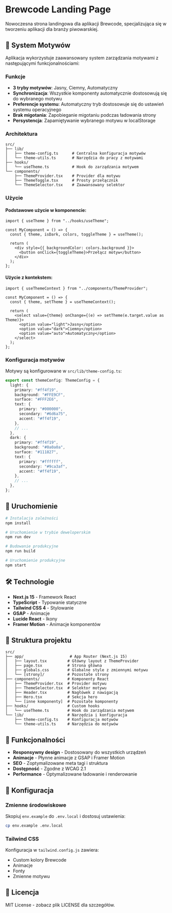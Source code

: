 # Brewcode Landing Page

Nowoczesna strona landingowa dla aplikacji Brewcode, specjalizująca się w tworzeniu aplikacji dla branży piwowarskiej.

## 🎨 System Motywów

Aplikacja wykorzystuje zaawansowany system zarządzania motywami z następującymi funkcjonalnościami:

### Funkcje

- **3 tryby motywów**: Jasny, Ciemny, Automatyczny
- **Synchronizacja**: Wszystkie komponenty automatycznie dostosowują się do wybranego motywu
- **Preferencje systemu**: Automatyczny tryb dostosowuje się do ustawień systemu operacyjnego
- **Brak migotania**: Zapobieganie migotaniu podczas ładowania strony
- **Persystencja**: Zapamiętywanie wybranego motywu w localStorage

### Architektura

```
src/
├── lib/
│   ├── theme-config.ts      # Centralna konfiguracja motywów
│   └── theme-utils.ts       # Narzędzia do pracy z motywami
├── hooks/
│   └── useTheme.ts          # Hook do zarządzania motywem
└── components/
    ├── ThemeProvider.tsx    # Provider dla motywu
    ├── ThemeToggle.tsx      # Prosty przełącznik
    └── ThemeSelector.tsx    # Zaawansowany selektor
```

### Użycie

#### Podstawowe użycie w komponencie:

```tsx
import { useTheme } from "../hooks/useTheme";

const MyComponent = () => {
  const { theme, isDark, colors, toggleTheme } = useTheme();

  return (
    <div style={{ backgroundColor: colors.background }}>
      <button onClick={toggleTheme}>Przełącz motyw</button>
    </div>
  );
};
```

#### Użycie z kontekstem:

```tsx
import { useThemeContext } from "../components/ThemeProvider";

const MyComponent = () => {
  const { theme, setTheme } = useThemeContext();

  return (
    <select value={theme} onChange={(e) => setTheme(e.target.value as Theme)}>
      <option value="light">Jasny</option>
      <option value="dark">Ciemny</option>
      <option value="auto">Automatyczny</option>
    </select>
  );
};
```

### Konfiguracja motywów

Motywy są konfigurowane w `src/lib/theme-config.ts`:

```typescript
export const themeConfig: ThemeConfig = {
  light: {
    primary: "#ff4f19",
    background: "#FFE9CF",
    surface: "#FFF2E6",
    text: {
      primary: "#000000",
      secondary: "#6d6a75",
      accent: "#ff4f19",
    },
    // ...
  },
  dark: {
    primary: "#ff4f19",
    background: "#0a0a0a",
    surface: "#111827",
    text: {
      primary: "#ffffff",
      secondary: "#9ca3af",
      accent: "#ff4f19",
    },
    // ...
  },
};
```

## 🚀 Uruchomienie

```bash
# Instalacja zależności
npm install

# Uruchomienie w trybie deweloperskim
npm run dev

# Budowanie produkcyjne
npm run build

# Uruchomienie produkcyjne
npm start
```

## 🛠️ Technologie

- **Next.js 15** - Framework React
- **TypeScript** - Typowanie statyczne
- **Tailwind CSS 4** - Stylowanie
- **GSAP** - Animacje
- **Lucide React** - Ikony
- **Framer Motion** - Animacje komponentów

## 📁 Struktura projektu

```
src/
├── app/                    # App Router (Next.js 15)
│   ├── layout.tsx         # Główny layout z ThemeProvider
│   ├── page.tsx           # Strona główna
│   ├── globals.css        # Globalne style z zmiennymi motywu
│   └── [strony]/          # Pozostałe strony
├── components/            # Komponenty React
│   ├── ThemeProvider.tsx  # Provider motywu
│   ├── ThemeSelector.tsx  # Selektor motywu
│   ├── Header.tsx         # Nagłówek z nawigacją
│   ├── Hero.tsx           # Sekcja hero
│   └── [inne komponenty]  # Pozostałe komponenty
├── hooks/                 # Custom hooks
│   └── useTheme.ts        # Hook do zarządzania motywem
└── lib/                   # Narzędzia i konfiguracja
    ├── theme-config.ts    # Konfiguracja motywów
    └── theme-utils.ts     # Narzędzia do motywów
```

## 🎯 Funkcjonalności

- **Responsywny design** - Dostosowany do wszystkich urządzeń
- **Animacje** - Płynne animacje z GSAP i Framer Motion
- **SEO** - Zoptymalizowane meta tagi i struktura
- **Dostępność** - Zgodne z WCAG 2.1
- **Performance** - Optymalizowane ładowanie i renderowanie

## 🔧 Konfiguracja

### Zmienne środowiskowe

Skopiuj `env.example` do `.env.local` i dostosuj ustawienia:

```bash
cp env.example .env.local
```

### Tailwind CSS

Konfiguracja w `tailwind.config.js` zawiera:

- Custom kolory Brewcode
- Animacje
- Fonty
- Zmienne motywu

## 📝 Licencja

MIT License - zobacz plik LICENSE dla szczegółów.
